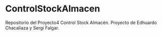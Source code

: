 # ControlStockAlmacen
Repositorio del Proyecto4 Control Stock Almacén.
Proyecto de Edhuardo Chacaliaza y Sergi Falgar.
